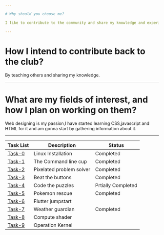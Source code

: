 ```yaml
---

# Why should you choose me?

I like to contribute to the community and share my knowledge and experience with them.I like to learn new things about open source.

---
```


# How I intend to contribute back to the club?

By teaching others and sharing my knowledge.

---

# What are my fields of interest, and how I plan on working on them?

Web designing is my passion,I have started learning CSS,javascript and HTML for it and am gonna start by gathering information about it.

---

| Task List | Description | Status |
| --------- | ------------| -------|
| [Task-0](https://github.com/Pranav-coder-yes/amfoss-tasks/tree/main/task-0) | Linux Installation | Completed |
| [Task-1](https://github.com/Pranav-coder-yes/amfoss-tasks/tree/main/task-1) | The Command line cup | Completed |
| [Task-2](https://github.com/Pranav-coder-yes/amfoss-tasks/tree/main/task-2) | Pixelated problem solver | Completed |
| [Task-3](https://github.com/Pranav-coder-yes/amfoss-tasks/tree/main/task-3) | Beat the buttons | Completed |
| [Task-4](https://github.com/Pranav-coder-yes/amfoss-tasks/tree/main/task-4) | Code the puzzles | Prtially Completed |
| [Task-5](https://github.com/Pranav-coder-yes/amfoss-tasks/tree/main/task-5) | Pokemon rescue | Completed | 
| [Task-6](https://github.com/Pranav-coder-yes/amfoss-tasks/tree/main/task-6) | Flutter jumpstart |  |
| [Task-7](https://github.com/Pranav-coder-yes/amfoss-tasks/tree/main/task-7) | Weather guardian | Completed |
| [Task-8](https://github.com/Pranav-coder-yes/amfoss-tasks/tree/main/task-8) | Compute shader |  |
| [Task-9](https://github.com/Pranav-coder-yes/amfoss-tasks/tree/main/task-9) | Operation Kernel |  |
